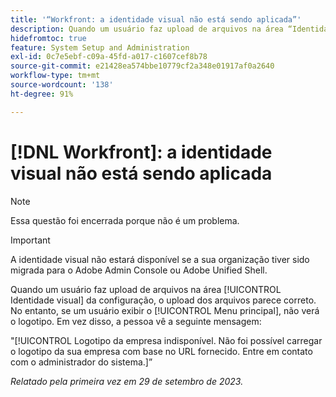 ```yaml
---
title: '“Workfront: a identidade visual não está sendo aplicada”'
description: Quando um usuário faz upload de arquivos na área “Identidade visual” da configuração, o upload dos arquivos parece correto. No entanto, se um usuário exibir o menu principal, não verá o logotipo. Em vez disso, a pessoa vê uma mensagem de erro.
hidefromtoc: true
feature: System Setup and Administration
exl-id: 0c7e5ebf-c09a-45fd-a017-c1607cef8b78
source-git-commit: e21428ea574bbe10779cf2a348e01917af0a2640
workflow-type: tm+mt
source-wordcount: '138'
ht-degree: 91%

---
```


# [!DNL Workfront]: a identidade visual não está sendo aplicada

>[!NOTE]
>
>Essa questão foi encerrada porque não é um problema.

>[!IMPORTANT]
>
>A identidade visual não estará disponível se a sua organização tiver sido migrada para o Adobe Admin Console ou Adobe Unified Shell.

Quando um usuário faz upload de arquivos na área [!UICONTROL Identidade visual] da configuração, o upload dos arquivos parece correto. No entanto, se um usuário exibir o [!UICONTROL Menu principal], não verá o logotipo. Em vez disso, a pessoa vê a seguinte mensagem:

&quot;[!UICONTROL Logotipo da empresa indisponível. Não foi possível carregar o logotipo da sua empresa com base no URL fornecido. Entre em contato com o administrador do sistema.]”

_Relatado pela primeira vez em 29 de setembro de 2023._
